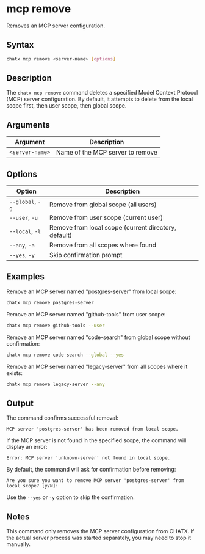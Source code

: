 # mcp remove

Removes an MCP server configuration.

## Syntax

```bash
chatx mcp remove <server-name> [options]
```

## Description

The `chatx mcp remove` command deletes a specified Model Context Protocol (MCP) server configuration. By default, it attempts to delete from the local scope first, then user scope, then global scope.

## Arguments

| Argument | Description |
|----------|-------------|
| `<server-name>` | Name of the MCP server to remove |

## Options

| Option | Description |
|--------|-------------|
| `--global`, `-g` | Remove from global scope (all users) |
| `--user`, `-u` | Remove from user scope (current user) |
| `--local`, `-l` | Remove from local scope (current directory, default) |
| `--any`, `-a` | Remove from all scopes where found |
| `--yes`, `-y` | Skip confirmation prompt |

## Examples

Remove an MCP server named "postgres-server" from local scope:

```bash
chatx mcp remove postgres-server
```

Remove an MCP server named "github-tools" from user scope:

```bash
chatx mcp remove github-tools --user
```

Remove an MCP server named "code-search" from global scope without confirmation:

```bash
chatx mcp remove code-search --global --yes
```

Remove an MCP server named "legacy-server" from all scopes where it exists:

```bash
chatx mcp remove legacy-server --any
```

## Output

The command confirms successful removal:

```
MCP server 'postgres-server' has been removed from local scope.
```

If the MCP server is not found in the specified scope, the command will display an error:

```
Error: MCP server 'unknown-server' not found in local scope.
```

By default, the command will ask for confirmation before removing:

```
Are you sure you want to remove MCP server 'postgres-server' from local scope? [y/N]:
```

Use the `--yes` or `-y` option to skip the confirmation.

## Notes

This command only removes the MCP server configuration from CHATX. If the actual server process was started separately, you may need to stop it manually.